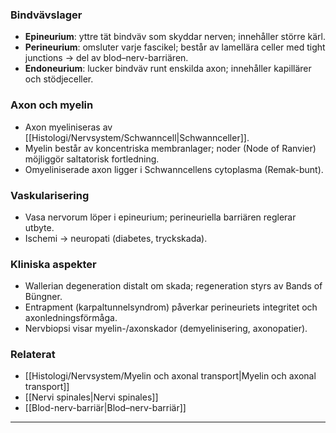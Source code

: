 
### Bindvävslager
- **Epineurium**: yttre tät bindväv som skyddar nerven; innehåller större kärl.  
- **Perineurium**: omsluter varje fascikel; består av lamellära celler med tight junctions → del av blod–nerv-barriären.  
- **Endoneurium**: lucker bindväv runt enskilda axon; innehåller kapillärer och stödjeceller.

### Axon och myelin
- Axon myeliniseras av [[Histologi/Nervsystem/Schwanncell|Schwannceller]].  
- Myelin består av koncentriska membranlager; noder (Node of Ranvier) möjliggör saltatorisk fortledning.  
- Omyeliniserade axon ligger i Schwanncellens cytoplasma (Remak-bunt).

### Vaskularisering
- Vasa nervorum löper i epineurium; perineuriella barriären reglerar utbyte.  
- Ischemi → neuropati (diabetes, tryckskada).

### Kliniska aspekter
- Wallerian degeneration distalt om skada; regeneration styrs av Bands of Büngner.  
- Entrapment (karpaltunnelsyndrom) påverkar perineuriets integritet och axonledningsförmåga.  
- Nervbiopsi visar myelin-/axonskador (demyelinisering, axonopatier).

### Relaterat
- [[Histologi/Nervsystem/Myelin och axonal transport|Myelin och axonal transport]]  
- [[Nervi spinales|Nervi spinales]]  
- [[Blod-nerv-barriär|Blod–nerv-barriär]]  

---
